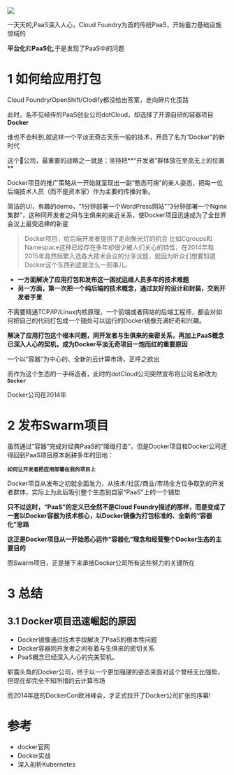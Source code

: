 ![](https://ask.qcloudimg.com/http-save/1752328/2dg9glp5jt.png)

一天天的,PaaS深入人心，Cloud Foundry为首的传统PaaS，开始蓄力基础设施领域的

**平台化**和**PaaS化**,于是发现了PaaS中的问题

# 1 如何给应用打包

Cloud Foundry/OpenShift/Clodify都没给出答案，走向碎片化歪路

此时，名不见经传的PaaS创业公司dotCloud，却选择了开源自研的容器项目**Docker**

谁也不会料到,就这样一个平淡无奇古天乐一般的技术，开启了名为“Docker”的新时代

这个🐳公司，最重要的战略之一就是：坚持把**“开发者”群体放在至高无上的位置**

 Docker项目的推广策略从一开始就呈现出一副“憨态可掬”的亲人姿态，把每一位后端技术人员（而不是资本家）作为主要的传播对象。

简洁的UI，有趣的demo，“1分钟部署一个WordPress网站”“3分钟部署一个Nginx集群”，这种同开发者之间与生俱来的亲近关系，使Docker项目迅速成为了全世界会议上最受追捧的新星

> Docker项目，给后端开发者提供了走向聚光灯的机会
> 比如Cgroups和Namespace这种已经存在多年却很少被人们关心的特性，在2014年和2015年竟然频繁入选各大技术会议的分享议题，就因为听众们想要知道Docker这个东西到底是怎么一回事儿。

- **一方面解决了应用打包和发布这一困扰运维人员多年的技术难题**
- **另一方面，第一次把一个纯后端的技术概念，通过友好的设计和封装，交到开发者手里**

不需要精通TCP/IP/Linux内核原理，一个前端或者网站的后端工程师，都会对如何把自己的代码打包成一个随处可以运行的Docker镜像充满好奇和兴趣。

**解决了应用打包这个根本问题，同开发者与生俱来的亲密关系，再加上PaaS概念已深入人心的契机，成为Docker平淡无奇项目一炮而红的重要原因**

一个以“容器”为中心的、全新的云计算市场，正呼之欲出

而作为这个生态的一手缔造者，此时的dotCloud公司突然宣布将公司名称改为 **`Docker`**

Docker公司在2014年

# 2 发布Swarm项目

虽然通过“容器”完成对经典PaaS的“降维打击”，但是Docker项目和Docker公司还得回到PaaS项目原本躬耕多年的田地：

**`如何让开发者把应用部署在我的项目上`**

Docker项目从发布之初就全面发力，从技术/社区/商业/市场全方位争取到的开发者群体，实际上为此后吸引整个生态到自家“PaaS”上的一个铺垫

**只不过这时，“PaaS”的定义已全然不是Cloud Foundry描述的那样，而是变成了一套以Docker容器为技术核心，以Docker镜像为打包标准的、全新的“容器化”思路**

**这正是Docker项目从一开始悉心运作“容器化”理念和经营整个Docker生态的主要目的**

而Swarm项目，正是接下来承接Docker公司所有这些努力的关键所在

# 3 总结

## 3.1 Docker项目迅速崛起的原因

- Docker镜像通过技术手段解决了PaaS的根本性问题
- Docker容器同开发者之间有着与生俱来的密切关系
- PaaS概念已经深入人心的完美契机。

崭露头角的Docker公司，终于以一个更加强硬的姿态来面对这个曾经无比强势，但现在却完全不知所措的云计算市场

而2014年底的DockerCon欧洲峰会，才正式拉开了Docker公司扩张的序幕!

# 参考

- docker官网
- Docker实战
- 深入剖析Kubernetes